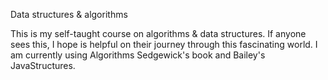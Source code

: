 Data structures & algorithms

This is my self-taught course on algorithms & data structures.
If anyone sees this, I hope is helpful on their journey through this
fascinating world. I am currently using Algorithms Sedgewick's book and Bailey's 
JavaStructures.